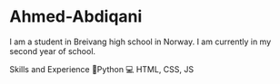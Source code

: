 # Ahmed-Abdiqani
I am a student in Breivang high school in Norway. I am currently in my second year of school.

Skills and Experience
📱Python
💻 HTML, CSS, JS
